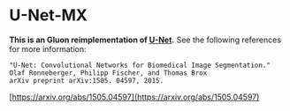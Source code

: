 # U-Net-MX
**This is an Gluon reimplementation of [U-Net](http://lmb.informatik.uni-freiburg.de/people/ronneber/u-net).**
See the following references for more information:
```
"U-Net: Convolutional Networks for Biomedical Image Segmentation."
Olaf Ronneberger, Philipp Fischer, and Thomas Brox
arXiv preprint arXiv:1505. 04597, 2015.
```
[https://arxiv.org/abs/1505.04597](https://arxiv.org/abs/1505.04597)
